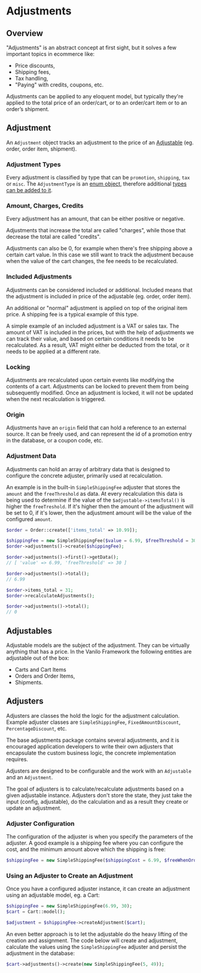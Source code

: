 # Adjustments

## Overview

"Adjustments" is an abstract concept at first sight, but it solves a few
important topics in ecommerce like:

- Price discounts,
- Shipping fees,
- Tax handling,
- "Paying" with credits, coupons, etc.

Adjustments can be applied to any eloquent model, but typically they're
applied to the total price of an order/cart, or to an order/cart item or
to an order’s shipment.

## Adjustment

An `Adjustment` object tracks an adjustment to the price of an
[Adjustable](#adjustables) (eg. order, order item, shipment).

### Adjustment Types

Every adjustment is classified by type that can be `promotion`,
`shipping`, `tax` or `misc`. The `AdjustmentType` is an
[enum object](enums.md), therefore additional
[types can be added to it](enums.md#customizing-enums).

### Amount, Charges, Credits

Every adjustment has an amount, that can be either positive or negative.

Adjustments that increase the total are called "charges", while those
that decrease the total are called "credits".

Adjustments can also be 0, for example when there's free shipping above
a certain cart value. In this case we still want to track the adjustment
because when the value of the cart changes, the fee needs to be
recalculated.

### Included Adjustments

Adjustments can be considered included or additional. Included means
that the adjustment is included in price of the adjustable
(eg. order, order item).

An additional or "normal" adjustment is applied on top of the original
item price. A shipping fee is a typical example of this type.

A simple example of an included adjustment is a VAT or sales tax.
The amount of VAT is included in the prices, but with the help of
adjustments we can track their value, and based on certain conditions
it needs to be recalculated. As a result, VAT might either be deducted
from the total, or it needs to be applied at a different rate.

### Locking

Adjustments are recalculated upon certain events like modifying the
contents of a cart. Adjustments can be locked to prevent them from being
subsequently modified. Once an adjustment is locked, it will not be
updated when the next recalculation is triggered.

### Origin

Adjustments have an `origin` field that can hold a reference to an
external source. It can be freely used, and can represent the id of a
promotion entry in the database, or a coupon code, etc.

### Adjustment Data

Adjustments can hold an array of arbitrary data that is designed to
configure the concrete adjuster, primarily used at recalculation.

An example is in the built-in `SimpleShippingFee` adjuster that stores
the `amount` and the `freeThreshold` as data. At every recalculation
this data is being used to determine if the value of the
`$adjustable->itemsTotal()` is higher the `freeTreshold`. If it's higher
then the amount of the adjustment will be set to 0, if it's lower, then
the adjustment amount will be the value of the configured `amount`.

```php
$order = Order::create(['items_total' => 10.99]);

$shippingFee = new SimpleShippingFee($value = 6.99, $freeThreshold = 30);
$order->adjustments()->create($shippingFee);

$order->adjustments()->first()->getData();
// [ 'value' => 6.99, 'freeThreshold' => 30 ]

$order->adjustments()->total();
// 6.99

$order->items_total = 31;
$order->recalculateAdjustments();

$order->adjustments()->total();
// 0
```

## Adjustables

Adjustable models are the subject of the adjustment. They can be
virtually anything that has a price. In the Vanilo Framework the
following entities are adjustable out of the box:

- Carts and Cart Items
- Orders and Order Items,
- Shipments.

## Adjusters

Adjusters are classes the hold the logic for the adjustment calculation.
Example adjuster classes are `SimpleShippingFee`, `FixedAmountDiscount`,
`PercentageDiscount`, etc.

The base adjustments package contains several adjustments, and it is
encouraged application developers to write their own adjusters that
encapsulate the custom business logic, the concrete implementation
requires.

Adjusters are designed to be configurable and the work with an
`Adjustable` and an `Adjustment`.

The goal of adjusters is to calculate/recalculate adjustments based on
a given adjustable instance. Adjusters don't store the state, they just
take the input (config, adjustable), do the calculation and as a result
they create or update an adjustment.

### Adjuster Configuration

The configuration of the adjuster is when you specify the parameters of
the adjuster. A good example is a shipping fee where you can configure
the cost, and the minimum amount above which the shipping is free:

```php
$shippingFee = new SimpleShippingFee($shippingCost = 6.99, $freeWhenOrderValueIsMoreThan = 30);
```

### Using an Adjuster to Create an Adjustment

Once you have a configured adjuster instance, it can create an
adjustment using an adjustable model, eg. a Cart:

```php
$shippingFee = new SimpleShippingFee(6.99, 30);
$cart = Cart::model();

$adjustment = $shippingFee->createAdjustment($cart);
```

An even better approach is to let the adjustable do the heavy lifting of
the creation and assignment. The code below will create and adjustment,
calculate the values using the `SimpleShippingFee` adjuster and persist
the adjustment in the database:

```php
$cart->adjustments()->create(new SimpleShippingFee(5, 49));
```
